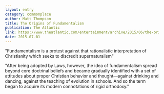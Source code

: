 ```yaml
---
layout: entry
category: commonplace
author: Matt Thompson
title: The Origins of Fundamentalism
publication: The Atlantic
link: https://www.theatlantic.com/entertainment/archive/2015/06/the-origins-of-fundamentalism/397238/
date: 2015-07-01
---
```


"Fundamentalism is a protest against that rationalistic interpretation of Christianity which seeks to discredit supernaturalism"

"After being adopted by Laws, however, the idea of fundamentalism spread beyond core doctrinal beliefs and became gradually identified with a set of attitudes about proper Christian behavior and thought—against drinking and dancing, against the teaching of evolution in schools. And so the term began to acquire its modern connotations of rigid orthodoxy."